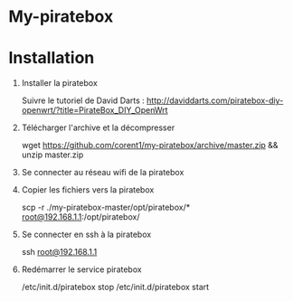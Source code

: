 My-piratebox
============


Installation
============

1) Installer la piratebox

    Suivre le tutoriel de David Darts : 
    http://daviddarts.com/piratebox-diy-openwrt/?title=PirateBox_DIY_OpenWrt

2) Télécharger l'archive et la décompresser

    wget https://github.com/corent1/my-piratebox/archive/master.zip && unzip master.zip

3) Se connecter au réseau wifi de la piratebox

4) Copier les fichiers vers la piratebox

    scp -r ./my-piratebox-master/opt/piratebox/* root@192.168.1.1:/opt/piratebox/

5) Se connecter en ssh à la piratebox

    ssh root@192.168.1.1

6) Redémarrer le service piratebox

    /etc/init.d/piratebox stop
    /etc/init.d/piratebox start
    

